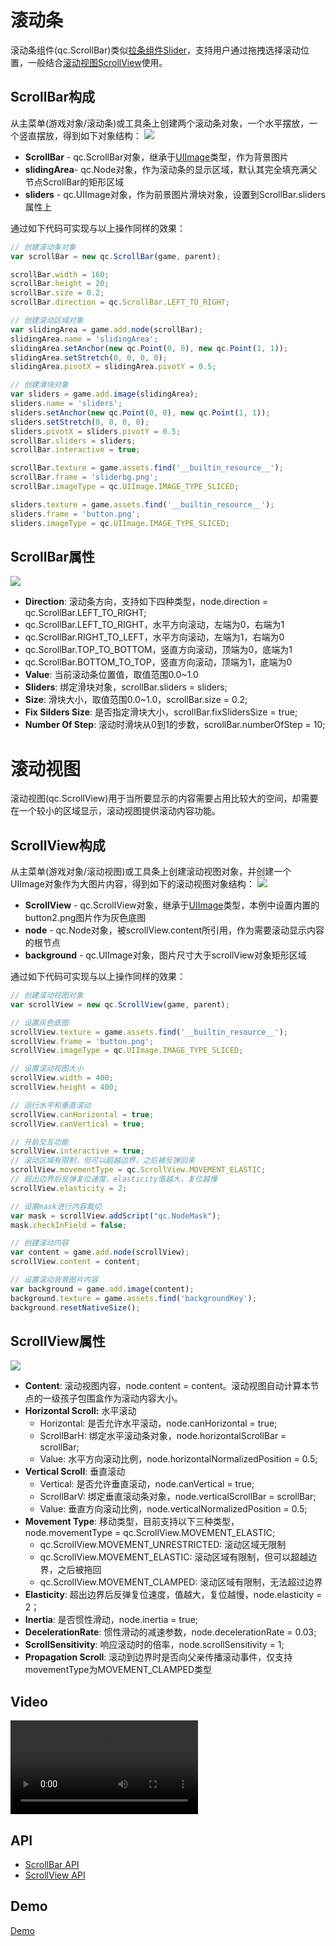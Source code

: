 # 滚动条
滚动条组件(qc.ScrollBar)类似[拉条组件Slider](Slider.html)，支持用户通过拖拽选择滚动位置，一般结合[滚动视图ScrollView](#scrollview)使用。

## ScrollBar构成
从主菜单(游戏对象/滚动条)或工具条上创建两个滚动条对象，一个水平摆放，一个竖直摆放，得到如下对象结构：
![](images/scroll3.png)
* __ScrollBar__ - qc.ScrollBar对象，继承于[UIImage](UIImage.html)类型，作为背景图片
* __slidingArea__- qc.Node对象，作为滚动条的显示区域，默认其完全填充满父节点ScrollBar的矩形区域
* __sliders__ - qc.UIImage对象，作为前景图片滑块对象，设置到ScrollBar.sliders属性上

通过如下代码可实现与以上操作同样的效果：
````javascript
// 创建滚动条对象
var scrollBar = new qc.ScrollBar(game, parent);

scrollBar.width = 160;
scrollBar.height = 20;
scrollBar.size = 0.2;
scrollBar.direction = qc.ScrollBar.LEFT_TO_RIGHT;

// 创建滚动区域对象
var slidingArea = game.add.node(scrollBar);
slidingArea.name = 'slidingArea';
slidingArea.setAnchor(new qc.Point(0, 0), new qc.Point(1, 1));
slidingArea.setStretch(0, 0, 0, 0);
slidingArea.pivotX = slidingArea.pivotY = 0.5;

// 创建滑块对象
var sliders = game.add.image(slidingArea);
sliders.name = 'sliders';
sliders.setAnchor(new qc.Point(0, 0), new qc.Point(1, 1));
sliders.setStretch(0, 0, 0, 0);
sliders.pivotX = sliders.pivotY = 0.5;
scrollBar.sliders = sliders;
scrollBar.interactive = true;

scrollBar.texture = game.assets.find('__builtin_resource__');
scrollBar.frame = 'sliderbg.png';
scrollBar.imageType = qc.UIImage.IMAGE_TYPE_SLICED;

sliders.texture = game.assets.find('__builtin_resource__');
sliders.frame = 'button.png';
sliders.imageType = qc.UIImage.IMAGE_TYPE_SLICED;
````

## ScrollBar属性
![](images/scroll4.png)
* __Direction__: 滚动条方向，支持如下四种类型，node.direction = qc.ScrollBar.LEFT_TO_RIGHT;
 * qc.ScrollBar.LEFT_TO_RIGHT，水平方向滚动，左端为0，右端为1
 * qc.ScrollBar.RIGHT_TO_LEFT，水平方向滚动，左端为1，右端为0
 * qc.ScrollBar.TOP_TO_BOTTOM，竖直方向滚动，顶端为0，底端为1
 * qc.ScrollBar.BOTTOM_TO_TOP，竖直方向滚动，顶端为1，底端为0
* __Value__: 当前滚动条位置值，取值范围0.0~1.0
* __Sliders__: 绑定滑块对象，scrollBar.sliders = sliders;
* __Size__: 滑块大小，取值范围0.0~1.0，scrollBar.size = 0.2;
* __Fix Silders Size__: 是否指定滑块大小，scrollBar.fixSlidersSize = true;
* __Number Of Step__: 滚动时滑块从0到1的步数，scrollBar.numberOfStep = 10;

# 滚动视图
滚动视图(qc.ScrollView)用于当所要显示的内容需要占用比较大的空间，却需要在一个较小的区域显示，滚动视图提供滚动内容功能。

## ScrollView构成
从主菜单(游戏对象/滚动视图)或工具条上创建滚动视图对象，并创建一个UIImage对象作为大图片内容，得到如下的滚动视图对象结构：
![](images/scroll1.png)
* __ScrollView__ - qc.ScrollView对象，继承于[UIImage](UIImage.html)类型，本例中设置内置的button2.png图片作为灰色底图
* __node__ - qc.Node对象，被scrollView.content所引用，作为需要滚动显示内容的根节点
* __background__ - qc.UIImage对象，图片尺寸大于scrollView对象矩形区域

通过如下代码可实现与以上操作同样的效果：
````javascript
// 创建滚动视图对象
var scrollView = new qc.ScrollView(game, parent);

// 设置灰色底图
scrollView.texture = game.assets.find('__builtin_resource__');
scrollView.frame = 'button.png';
scrollView.imageType = qc.UIImage.IMAGE_TYPE_SLICED;

// 设置滚动视图大小
scrollView.width = 400;
scrollView.height = 400;

// 运行水平和垂直滚动
scrollView.canHorizontal = true;
scrollView.canVertical = true;

// 开启交互功能
scrollView.interactive = true;
// 滚动区域有限制，但可以超越边界，之后被反弹回来
scrollView.movementType = qc.ScrollView.MOVEMENT_ELASTIC;
// 超出边界后反弹复位速度，elasticity值越大，复位越慢
scrollView.elasticity = 2;

// 设置mask进行内容裁切
var mask = scrollView.addScript("qc.NodeMask");
mask.checkInField = false;

// 创建滚动内容
var content = game.add.node(scrollView);
scrollView.content = content;

// 设置滚动背景图片内容
var background = game.add.image(content);
background.texture = game.assets.find('backgroundKey');
background.resetNativeSize();

````

## ScrollView属性
![](images/scroll2.png)
* __Content__: 滚动视图内容，node.content = content。滚动视图自动计算本节点的一级孩子包围盒作为滚动内容大小。
* __Horizontal Scroll:__ 水平滚动
	* Horizontal: 是否允许水平滚动，node.canHorizontal = true;
	* ScrollBarH: 绑定水平滚动条对象，node.horizontalScrollBar = scrollBar;
	* Value: 水平方向滚动比例，node.horizontalNormalizedPosition = 0.5;
* __Vertical Scroll__: 垂直滚动
	* Vertical: 是否允许垂直滚动，node.canVertical = true;
	* ScrollBarV: 绑定垂直滚动条对象，node.verticalScrollBar = scrollBar;
	* Value: 垂直方向滚动比例，node.verticalNormalizedPosition = 0.5;
* __Movement Type__: 移动类型，目前支持以下三种类型，node.movementType = qc.ScrollView.MOVEMENT_ELASTIC;
	* qc.ScrollView.MOVEMENT_UNRESTRICTED: 滚动区域无限制
	* qc.ScrollView.MOVEMENT_ELASTIC: 滚动区域有限制，但可以超越边界，之后被拖回
	* qc.ScrollView.MOVEMENT_CLAMPED: 滚动区域有限制，无法超过边界
* __Elasticity__: 超出边界后反弹复位速度，值越大，复位越慢，node.elasticity = 2；
* __Inertia__: 是否惯性滑动，node.inertia = true;
* __DecelerationRate__: 惯性滑动的减速参数，node.decelerationRate = 0.03;
* __ScrollSensitivity__: 响应滚动时的倍率，node.scrollSensitivity = 1;
* __Propagation Scroll__: 滚动到边界时是否向父亲传播滚动事件，仅支持movementType为MOVEMENT_CLAMPED类型

## Video
<video controls="controls" src="../video/oper_scrollview.mp4"></video>  

## API
* [ScrollBar API](http://docs.zuoyouxi.com/api/gameobject/CScrollBar.html)
* [ScrollView API](http://docs.zuoyouxi.com/api/gameobject/CScrollView.html)

## Demo
[Demo](http://engine.zuoyouxi.com/demo/ScrollView/scrollView_with_scrollbar/index.html)
